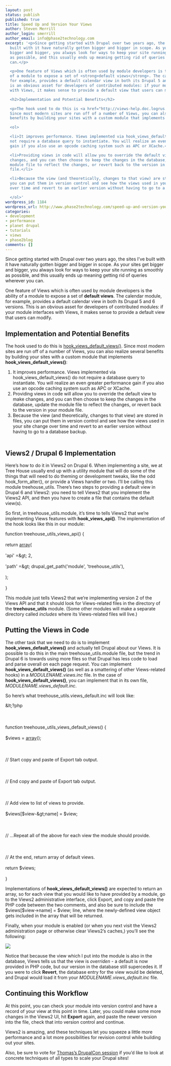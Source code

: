 ```yaml
---
layout: post
status: publish
published: true
title: Speed Up and Version Your Views
author: Steven Merrill
author_login: smerrill
author_email: info@phase2technology.com
excerpt: '<p>Since getting started with Drupal over two years ago, the sites I&rsquo;ve
  built with it have naturally gotten bigger and bigger in scope. As your sites get
  bigger and bigger, you always look for ways to keep your site running as smoothly
  as possible, and this usually ends up meaning getting rid of queries wherever you
  can.</p>

  <p>One feature of Views which is often used by module developers is the ability
  of a module to expose a set of <strong>default views</strong>. The calendar module,
  for example, provides a default calendar view in both its Drupal 5 and 6 versions.  This
  is an obvious asset for developers of contributed modules: if your module interfaces
  with Views, it makes sense to provide a default view that users can modify.</p>

  <h2>Implementation and Potential Benefits</h2>

  <p>The hook used to do this is <a href="http://views-help.doc.logrus.com/help/views/api-default-views">hook_views_default_views()</a>.
  Since most modern sites are run off of a number of Views, you can also realize several
  benefits by building your sites with a custom module that implements <strong>hook_views_default_views()</strong>:</p>

  <ol>

  <li>It improves performance. Views implemented via hook_views_default_views() do
  not require a database query to instantiate. You will realize an even greater performance
  gain if you also use an opcode caching system such as APC or XCache.</li>

  <li>Providing views in code will allow you to override the default view to make
  changes, and you can then choose to keep the changes in the database, update the
  module file to reflect the changes, or revert back to the version in your module
  file.</li>

  <li>Because the view (and theoretically, changes to that view) are stored in files,
  you can put them in version control and see how the views used in your site change
  over time and revert to an earlier version without having to go to a database backup.</li>

  </ol>'
wordpress_id: 1184
wordpress_url: http://www.phase2technology.com/speed-up-and-version-your-views/
categories:
- development
- performance
- planet drupal
- tutorials
- views
- phase2blog
comments: []
---
```

<p>Since getting started with Drupal over two years ago, the sites I&rsquo;ve built with it have naturally gotten bigger and bigger in scope. As your sites get bigger and bigger, you always look for ways to keep your site running as smoothly as possible, and this usually ends up meaning getting rid of queries wherever you can.</p></p>
<p>One feature of Views which is often used by module developers is the ability of a module to expose a set of <strong>default views</strong>. The calendar module, for example, provides a default calendar view in both its Drupal 5 and 6 versions.  This is an obvious asset for developers of contributed modules: if your module interfaces with Views, it makes sense to provide a default view that users can modify.</p></p>

<!--more-->

<h2>Implementation and Potential Benefits</h2></p>
<p>The hook used to do this is <a href="http://views-help.doc.logrus.com/help/views/api-default-views">hook_views_default_views()</a>. Since most modern sites are run off of a number of Views, you can also realize several benefits by building your sites with a custom module that implements <strong>hook_views_default_views()</strong>:</p></p>
<ol>
<li>It improves performance. Views implemented via hook_views_default_views() do not require a database query to instantiate. You will realize an even greater performance gain if you also use an opcode caching system such as APC or XCache.</li>
<li>Providing views in code will allow you to override the default view to make changes, and you can then choose to keep the changes in the database, update the module file to reflect the changes, or revert back to the version in your module file.</li>
<li>Because the view (and theoretically, changes to that view) are stored in files, you can put them in version control and see how the views used in your site change over time and revert to an earlier version without having to go to a database backup.</li><br />
</ol></p>
<p><!--break--></p></p>
<h2>Views2 / Drupal 6 Implementation</h2></p>
<p>Here&rsquo;s how to do it in Views2 on Drupal 6. When implementing a site, we at Tree House usually end up with a utility module that will do some of the things that will need to do theming or development tweaks, like the odd hook_form_alter(), or provide a Views handler or two. I&rsquo;ll be calling this module treehouse_utils.  There&rsquo;s two steps to providing a default view in Drupal 6 and Views2: you need to tell Views2 that you implement the Views2 API, and then you have to create a file that contains the default view(s).</p></p>
<p>So first, in treehouse_utils.module, it&rsquo;s time to tells Views2 that we&rsquo;re implementing Views features with <strong>hook_views_api()</strong>. The implementation of the hook looks like this in our module:</p></p>
<p>
<div class="geshifilter">
<div class="php geshifilter-php"><span class="kw2">function</span> treehouse_utils_views_api<span class="br0">(</span><span class="br0">)</span> <span class="br0">{</span><br /><br />
  <span class="kw1">return</span> <a href="http://www.php.net/array"><span class="kw3">array</span></a><span class="br0">(</span><br /><br />
    <span class="st_h">'api'</span> <span class="sy0">=&</span>gt<span class="sy0">;</span> <span class="nu0">2</span><span class="sy0">,</span><br /><br />
    <span class="st_h">'path'</span> <span class="sy0">=&</span>gt<span class="sy0">;</span> drupal_get_path<span class="br0">(</span><span class="st_h">'module'</span><span class="sy0">,</span> <span class="st_h">'treehouse_utils'</span><span class="br0">)</span><span class="sy0">,</span><br /><br />
  <span class="br0">)</span><span class="sy0">;</span><br /><br />
<span class="br0">}</span></div></div></p></p>
<p>This module just tells Views2 that we&rsquo;re implementing version 2 of the Views API and that it should look for Views-related files in the directory of the <strong>treehouse_utils</strong> module. (Some other modules will make a separate directory called <em>includes</em> where its Views-related files will live.)</p></p>
<h2>Putting the Views in Code</h2></p>
<p>The other task that we need to do is to implement <strong>hook_views_default_views()</strong> and actually tell Drupal about our Views. It is possible to do this in the main treehouse_utils.module file, but the trend in Drupal 6 is towards using more files so that Drupal has less code to load and parse overall on each page request. You can implement <strong>hook_views_default_views()</strong> (as well as a smattering of other Views-related hooks) in a <em>MODULENAME.views.inc</em> file. In the case of <strong>hook_views_default_views()</strong>, you can implement that in its own file, <em>MODULENAME.views_default.inc</em>.</p></p>
<p>So here&rsquo;s what treehouse_utils.views_default.inc will look like:</p></p>
<p>
<div class="geshifilter">
<div class="php geshifilter-php"><span class="sy0">&</span>lt<span class="sy0">;</span>?php<br /><br />
<br /><br />
<span class="kw2">function</span> treehouse_utils_views_default_views<span class="br0">(</span><span class="br0">)</span> <span class="br0">{</span><br /><br />
  <span class="re0">$views</span> <span class="sy0">=</span> <a href="http://www.php.net/array"><span class="kw3">array</span></a><span class="br0">(</span><span class="br0">)</span><span class="sy0">;</span><br /><br />
<br /><br />
  <span class="co1">// Start copy and paste of Export tab output.</span><br /><br />
<br /><br />
  <span class="co1">// End copy and paste of Export tab output.</span><br /><br />
<br /><br />
  <span class="co1">// Add view to list of views to provide.</span><br /><br />
  <span class="re0">$views</span><span class="br0">[</span><span class="re0">$view</span><span class="sy0">-&</span>gt<span class="sy0">;</span>name<span class="br0">]</span> <span class="sy0">=</span> <span class="re0">$view</span><span class="sy0">;</span><br /><br />
<br /><br />
  <span class="co1">// ...Repeat all of the above for each view the module should provide.</span><br /><br />
<br /><br />
  <span class="co1">// At the end, return array of default views.</span><br /><br />
  <span class="kw1">return</span> <span class="re0">$views</span><span class="sy0">;</span><br /><br />
<span class="br0">}</span></div></div></p></p>
<p>Implementations of <strong>hook_views_default_views()</strong> are expected to return an array, so for each view that you would like to have provided by a module, go to the Views2 administrative interface, click Export, and copy and paste the PHP code between the two comments, and also be sure to include the $views[$view->name] = $view; line, where the newly-defined view object gets included in the array that will be returned.</p></p>
<p>Finally, when your module is enabled (or when you next visit the Views2 administration page or otherwise clear Views2&rsquo;s caches,) you&rsquo;ll see the following:</p></p>
<p><img src="http://img.skitch.com/20081105-tiq92fi3msh5dmf3pruy2mugxm.png" /></p></p>
<p>Notice that because the view which I put into the module is also in the database, Views tells us that the view is <em>overriden</em> - a default is now provided in PHP code, but our version in the database still supercedes it.  If you were to click <strong>Revert</strong>, the database entry for the view would be deleted, and Drupal would load it from your <em>MODULENAME.views_default.inc</em> file.</p></p>
<h2>Continuing this Workflow</h2></p>
<p>At this point, you can check your module into version control and have a record of your view at this point in time.  Later, you could make some more changes in the Views2 UI, hit <strong>Export</strong> again, and paste the newer version into the file, check that into version control and continue.</p></p>
<p>Views2 is amazing, and these techniques let you squeeze a little more performance and a lot more possibilities for revision control while building out your sites.</p></p>
<p>Also, be sure to vote for <a href="http://dc2009.drupalcon.org/session/scaling-drupal-not-ifhow">Thomas&rsquo;s DrupalCon session</a> if you&rsquo;d like to look at concrete techniques of all types to scale your Drupal sites!</p></p>
